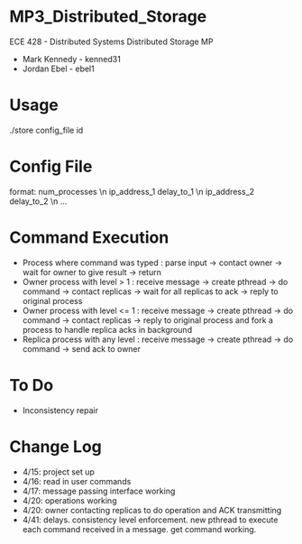 MP3_Distributed_Storage
=======================

ECE 428 - Distributed Systems
Distributed Storage MP

- Mark Kennedy - kenned31
- Jordan Ebel  - ebel1


Usage
=====
./store config_file id


Config File
===========
format: 
    num_processes \n 
    ip_address_1  delay_to_1 \n 
    ip_address_2  delay_to_2 \n 
    ... 

Command Execution
==================
- Process where command was typed :  parse input -> contact owner -> wait for owner to give result -> return
- Owner process with level > 1    :  receive message -> create pthread -> do command -> contact replicas -> wait for all replicas to ack -> reply to original process
- Owner process with level <= 1   :  receive message -> create pthread -> do command -> contact replicas -> reply to original process and fork a process to handle replica acks in background
- Replica process with any level  :  receive message -> create pthread -> do command -> send ack to owner


To Do
=====
- Inconsistency repair


Change Log
==========

- 4/15: project set up
- 4/16: read in user commands
- 4/17: message passing interface working
- 4/20: operations working
- 4/20: owner contacting replicas to do operation and ACK transmitting
- 4/41: delays. consistency level enforcement. new pthread to execute each command received in a message. get command working.

